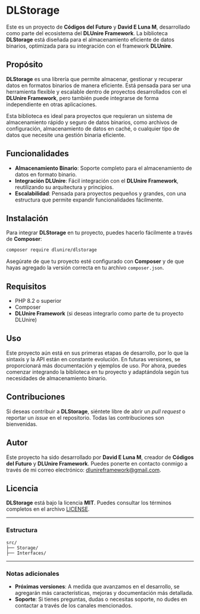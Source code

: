 # DLStorage

Este es un proyecto de **Códigos del Futuro** y **David E Luna M**, desarrollado como parte del ecosistema del **DLUnire Framework**. La biblioteca **DLStorage** está diseñada para el almacenamiento eficiente de datos binarios, optimizada para su integración con el framework **DLUnire**.

## Propósito

**DLStorage** es una librería que permite almacenar, gestionar y recuperar datos en formatos binarios de manera eficiente. Está pensada para ser una herramienta flexible y escalable dentro de proyectos desarrollados con el **DLUnire Framework**, pero también puede integrarse de forma independiente en otras aplicaciones.

Esta biblioteca es ideal para proyectos que requieran un sistema de almacenamiento rápido y seguro de datos binarios, como archivos de configuración, almacenamiento de datos en caché, o cualquier tipo de datos que necesite una gestión binaria eficiente.

## Funcionalidades

- **Almacenamiento Binario**: Soporte completo para el almacenamiento de datos en formato binario.
- **Integración DLUnire**: Fácil integración con el **DLUnire Framework**, reutilizando su arquitectura y principios.
- **Escalabilidad**: Pensada para proyectos pequeños y grandes, con una estructura que permite expandir funcionalidades fácilmente.

## Instalación

Para integrar **DLStorage** en tu proyecto, puedes hacerlo fácilmente a través de **Composer**:

```bash
composer require dlunire/dlstorage
```

Asegúrate de que tu proyecto esté configurado con **Composer** y de que hayas agregado la versión correcta en tu archivo `composer.json`.

## Requisitos

- PHP 8.2 o superior
- Composer
- **DLUnire Framework** (si deseas integrarlo como parte de tu proyecto DLUnire)

## Uso

Este proyecto aún está en sus primeras etapas de desarrollo, por lo que la sintaxis y la API están en constante evolución. En futuras versiones, se proporcionará más documentación y ejemplos de uso. Por ahora, puedes comenzar integrando la biblioteca en tu proyecto y adaptándola según tus necesidades de almacenamiento binario.

## Contribuciones

Si deseas contribuir a **DLStorage**, siéntete libre de abrir un _pull request_ o reportar un _issue_ en el repositorio. Todas las contribuciones son bienvenidas.

## Autor

Este proyecto ha sido desarrollado por **David E Luna M**, creador de **Códigos del Futuro** y **DLUnire Framework**. Puedes ponerte en contacto conmigo a través de mi correo electrónico: [dlunireframework@gmail.com](mailto:dlunireframework@gmail.com).

## Licencia

**DLStorage** está bajo la licencia **MIT**. Puedes consultar los términos completos en el archivo [LICENSE](LICENSE).

---

### Estructura

```text
src/
├── Storage/
├── Interfaces/
```

---

### Notas adicionales

- **Próximas versiones**: A medida que avanzamos en el desarrollo, se agregarán más características, mejoras y documentación más detallada.
- **Soporte**: Si tienes preguntas, dudas o necesitas soporte, no dudes en contactar a través de los canales mencionados.